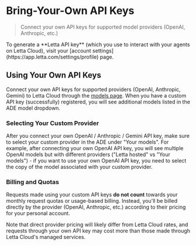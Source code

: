 # Bring-Your-Own API Keys

> Connect your own API keys for supported model providers (OpenAI, Anthropic, etc.)

<Note>
  To generate a **Letta API key** (which you use to interact with your agents on Letta Cloud), visit your [account settings](https://app.letta.com/settings/profile) page.
</Note>

## Using Your Own API Keys

Connect your own API keys for supported providers (OpenAI, Anthropic, Gemini) to Letta Cloud through the [models page](https://app.letta.com/models). When you have a custom API key (successfully) registered, you will see additional models listed in the ADE model dropdown.

### Selecting Your Custom Provider

After you connect your own OpenAI / Anthropic / Gemini API key, make sure to select your custom provider in the ADE under "Your models".
For example, after connecting your own OpenAI API key, you will see multiple OpenAI models but with different providers ("Letta hosted" vs "Your models") - if you want to use your own OpenAI API key, you need to select the copy of the model associated with your custom provider.

### Billing and Quotas

Requests made using your custom API keys **do not count** towards your monthly request quotas or usage-based billing. Instead, you'll be billed directly by the provider (OpenAI, Anthropic, etc.) according to their pricing for your personal account.

Note that direct provider pricing will likely differ from Letta Cloud rates, and requests through your own API key may cost more than those made through Letta Cloud's managed services.

